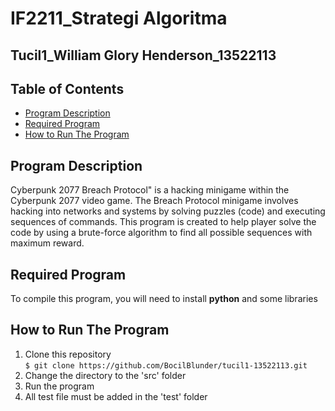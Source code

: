 # IF2211_Strategi Algoritma
## Tucil1_William Glory Henderson_13522113

## **Table of Contents**
* [Program Description](#program-description)
* [Required Program](#required-program)
* [How to Run The Program](#how-to-run-the-program)

## **Program Description**
Cyberpunk 2077 Breach Protocol" is a hacking minigame within the Cyberpunk 2077 video game. The Breach Protocol minigame involves hacking into networks and systems by solving puzzles (code) and executing sequences of commands. This program is created to help player solve the code by using a brute-force algorithm to find all possible sequences with maximum reward.

## **Required Program**
To compile this program, you will need to install **python** and some libraries

## **How to Run The Program**
1. Clone this repository <br>
`$ git clone https://github.com/BocilBlunder/tucil1-13522113.git`
2. Change the directory to the 'src' folder <br>
3. Run the program <br>
4. All test file must be added in the 'test' folder <br>